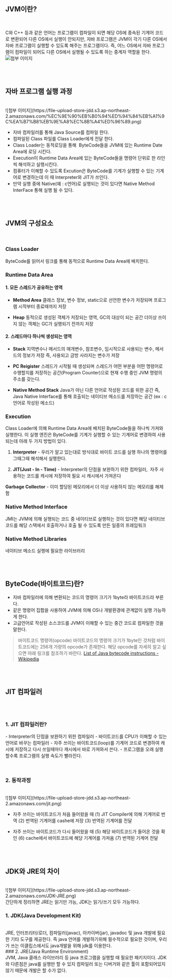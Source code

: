 ## JVM이란?

<br/>

C와 C++ 등과 같은 언어는 프로그램이 컴파일이 되면 해당 OS에 종속된 기계어 코드로 변환되어 다른 OS에서 실행이 안되지만, 자바 프로그램은 JVM이 각기 다른 OS에서 자바 프로그램이 실행할 수 있도록 해주는 프로그램이다. 즉, 어느 OS에서 자바 프로그램이 컴파일이 되어도 다른 OS에서 실행될 수 있도록 하는 중계자 역할을 한다.
![첨부 이미지](https://file-upload-store-jdd.s3.ap-northeast-2.amazonaws.com/jvm.png)

<br/>
<br/>

## 자바 프로그램 실행 과정
<br/>
![첨부 이미지](https://file-upload-store-jdd.s3.ap-northeast-2.amazonaws.com/%EC%9E%90%EB%B0%94%ED%94%84%EB%A1%9C%EA%B7%B8%EB%9E%A8%EC%8B%A4%ED%96%89.png)
<br/>

- 자바 컴파일러를 통해 Java Source를 컴파일 한다.
- 컴파일된 Class 파일를 Class Loader에게 전달 한다.
- Class Loader는 동적로딩을 통해  ByteCode들을 JVM에 있는 Runtime Date Area에 로딩 시킨다.
- Execution이 Runtime Data Area에 있는 ByteCode들을 명령어 단위로 한 라인씩 해석하고 실행시킨다. 
- 컴퓨터가 이해할 수 있도록 Excution은 ByteCode를 기계가 실행할 수 있는 기계어로 변경하는데 이 때 Interpreter와 JIT가 쓰인다.
- 만약 실행 중에 Native(예 : c언어)로 실행되는 것이 있다면 Native Method InterFace 통해 실행 될 수 있다.

<br/>
<br/>

## JVM의 구성요소
<br/>

### Class Loader

ByteCode를 읽어서 링크를 통해 동적으로 Runtime Data Area에 배치한다.

### Runtime Data Area


#### 1. 모든 스레드가 공유하는 영역

- **Method Area**
클래스 정보, 변수 정보, static으로 선언한 변수가 저장되며 프로그램 시작부터 종료때까지 저장

- **Heap**
동적으로 생성된 객체가 저장되는 영역, GC의 대상이 되는 공간 더이상 쓰이지 않는 객체는 GC가 실행되기 전까지 저장


#### 2. 스레드마다 하나씩 생성되는 영역

- **Stack**
지역변수나 메서드의 매개변수, 참조변수, 임시적으로 사용되는 변수, 메서드의 정보가 저장
즉, 사용되고 금방 사라지는 변수가 저장

- **PC Reigister**
스레드가 시작될 때 생성되며 스레드가 어떤 부분을 어떤 명령어로 수행할지를 저장하는 공간(Program Counter)으로 현재 수행 중인 JVM 명령의 주소를 갖는다.

- **Native Method Stack**
Java가 아닌 다른 언어로 작성된 코드를 위한 공간
즉, Java Native Interface를 통해 호출되는 네이티브 메소드를 저장하는 공간 (ex : c언어로 작성된 메소드)

### Execution

Class Loader에 의해 Runtime Data Area에 배치된 ByteCode들을 하나씩 가져와 실행한다. 이 실행 엔진은 ByteCode를 기계가 실행할 수 있는 기계어로 변경하여 사용되는데 아래 두 가지 방법이 있다.

1. **Interpreter** - 우리가 알고 있는대로 방식대로 바이트 코드를 실행 하나의 명령어를 그때그때 해석해서 실행한다.


2. **JIT(Just - In - Time)** - Interpreter의 단점을 보완하기 위한 컴파일러,  자주 사용하는 코드를 캐시에 저장하여 필요 시 캐시에서 가져온다

**Garbage Collector** - 이미 할당된 메모리에서 더 이상 사용하지 않는 메모리를 해제함


### Native Method Interface
JMI는 JVM에 의해 실행되는 코드 중 네이티브로 실행하는 것이 있다면 해당 네이티브 코드를 해당 스택에서 호출하거나 호출 될 수 있도록 만든 일종의 프레임워크


### Native Method Libraries
네이티브 메소드 실행에 필요한 라이브러리

<br/>
<br/>

## ByteCode(바이트코드)란?

- 자바 컴파일러에 의해 변환되는 코드의 명령어 크기가 1byte라 바이트코드라 부른다.
- 같은 명령어 집합을 사용하여 JVM에 의해 OS나 개발환경에 관계없이 실행 가능하게 한다.
- 고급언어로 작성된 소스코드를 JVM이 이해할 수 있는 중간 코드로 컴파일한 것을 말한다.

> 바이트코드 명령어(opcode)
> 바이트코드의 명령어 크기가 1byte인 것처럼 바이트코드에는 256개 가량의 opcode가 존재한다. 해당 opcode를 자세히 알고 싶으면 아래 링크를 참조하기 바란다.
> [List of Java bytecode instructions - Wikipedia](https://en.wikipedia.org/wiki/List_of_Java_bytecode_instructions)

<br/>
<br/>

## JIT 컴파일러

<br/>
<br/>

### 1. JIT 컴파일러란?
- Interpreter의 단점을 보완하기 위한 컴파일러
- 바이트코드를 CPU가 이해할 수 있는 언어로 바꾸는 컴파일러
- 자주 쓰이는 바이트코드(loop)를 기계어 코드로 변경하여 캐시에 저장하고 다시 쓰일때마다 캐시에서 바로 가져와서 쓴다.
- 프로그램을 오래 실행할수록 프로그램의 실행 속도가 빨라진다.

<br/>

### 2. 동작과정
<br/>
![첨부 이미지](https://file-upload-store-jdd.s3.ap-northeast-2.amazonaws.com/jit.png)

- 자주 쓰이는 바이트코드가 처음 들어왔을 때
    (1)  JIT Compiler에 의해 기계어로 번역
    (2)  번역된 기계어를 cashe에 저장
    (3)  번역된 기계어를 전달

- 자주 쓰이는 바이트코드가 다시 들어왔을 때
    (5) 해당 바이트코드가 들어온 것을 확인
    (6) cache에서 바이트코드에 해당 기계어를 가져옴
    (7) 번역된 기계어 전달 

<br/>
<br/>

## JDK와 JRE의 차이
<br/>
![첨부 이미지](https://file-upload-store-jdd.s3.ap-northeast-2.amazonaws.com/JDK-JRE.png)
<br/>
간단하게 정리하면 JRE는 읽기만 가능, JDK는 읽기/쓰기 모두 가능하다.

### 1. JDK(Java Development Kit)
<br/>
JRE, 인터프리터/로더, 컴파일러(javac), 아카이버(jar), javadoc 및 java 개발에 필요한 기타 도구를 제공한다. 즉 java 언어를 개발하기위해 필수적으로 필요한 것이며, 우리가 쓰는 이클립스에서도 java개발을 위해 jdk를 이용한다.


<br/>
### 2. JRE(Java Runtime Environment)
<br/>
JVM, Java 클래스 라이브러리 등 java 프로그램을 실행할 때 필요한 패키지이다. JDK와 다른점은 java를 실행만 할 수 있지 컴파일러 또는 디버거와 같은 툴이 포함되어있지 않기 때문에 개발은 할 수가 없다.


